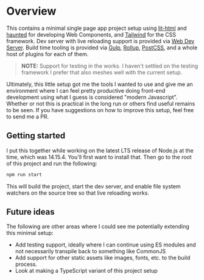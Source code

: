 # Overview

This contains a minimal single page app project setup using [lit-html](https://lit-html.polymer-project.org/)
and [haunted](https://github.com/matthewp/haunted) for developing Web Components, and
[Tailwind](https://tailwindcss.com/) for the CSS framework. Dev server with live reloading support
is provided via [Web Dev Server](https://modern-web.dev/docs/dev-server/overview/). Build time
tooling is provided via [Gulp](https://gulpjs.com/), [Rollup](https://www.rollupjs.org/guide/en/),
[PostCSS](https://postcss.org/), and a whole host of plugins for each of them.

> **NOTE:** Support for testing in the works. I haven't settled on the testing framework I prefer
> that also meshes well with the current setup.

Ultimately, this little setup got me the tools I wanted to use and give me an environment where I
can feel pretty productive doing front-end development using what I guess is considered "modern
Javascript". Whether or not this is practical in the long run or others find useful remains to be
seen. If you have suggestions on how to improve this setup, feel free to send me a PR.

## Getting started

I put this together while working on the latest LTS release of Node.js at the time, which was
14.15.4. You'll first want to install that. Then go to the root of this project and run the
following:

```bash
npm run start
```

This will build the project, start the dev server, and enable file system watchers on the source
tree so that live reloading works.

## Future ideas

The following are other areas where I could see me potentially extending this minimal setup:

* Add testing support, ideally where I can continue using ES modules and not necessarily transpile
  back to something like CommonJS
* Add support for other static assets like images, fonts, etc. to the build process.
* Look at making a TypeScript variant of this project setup
